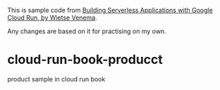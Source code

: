 This is sample code from [Building Serverless Applications with Google Cloud Run, by Wietse Venema](https://learning-oreilly-com.surreylibraries.idm.oclc.org/library/view/building-serverless-applications).

Any changes are based on it for practising on my own. 

# cloud-run-book-producct
product sample in cloud run book
